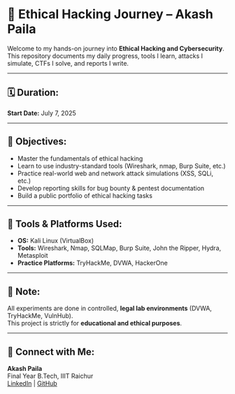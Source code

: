 # 🔐 Ethical Hacking Journey – Akash Paila

Welcome to my hands-on journey into **Ethical Hacking and Cybersecurity**.  
This repository documents my daily progress, tools I learn, attacks I simulate, CTFs I solve, and reports I write.

---

## 🗓️ Duration:
**Start Date:** July 7, 2025  

---

## 🎯 Objectives:

- Master the fundamentals of ethical hacking
- Learn to use industry-standard tools (Wireshark, nmap, Burp Suite, etc.)
- Practice real-world web and network attack simulations (XSS, SQLi, etc.)
- Develop reporting skills for bug bounty & pentest documentation
- Build a public portfolio of ethical hacking tasks

---

## 🧰 Tools & Platforms Used:
- **OS:** Kali Linux (VirtualBox)
- **Tools:** Wireshark, Nmap, SQLMap, Burp Suite, John the Ripper, Hydra, Metasploit
- **Practice Platforms:** TryHackMe, DVWA, HackerOne

---


## 📌 Note:
All experiments are done in controlled, **legal lab environments** (DVWA, TryHackMe, VulnHub).  
This project is strictly for **educational and ethical purposes**.

---

## 🙌 Connect with Me:
**Akash Paila**  
Final Year B.Tech, IIIT Raichur  
[LinkedIn](https://www.linkedin.com/in/akash-paila) | [GitHub](https://github.com/akashpaila)

